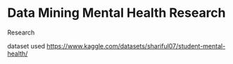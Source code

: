 # Data Mining Mental Health Research
 Research

dataset used
https://www.kaggle.com/datasets/shariful07/student-mental-health/

